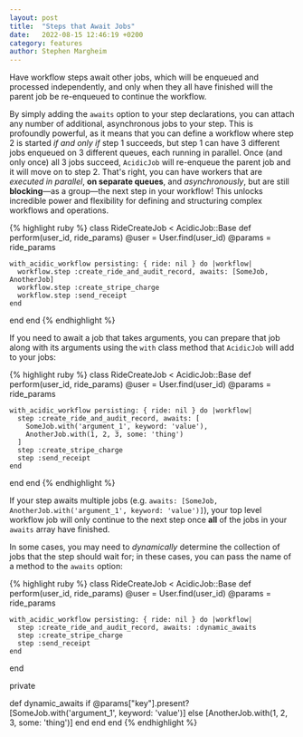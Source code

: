 ```yaml
---
layout: post
title:  "Steps that Await Jobs"
date:   2022-08-15 12:46:19 +0200
category: features
author: Stephen Margheim
---
```


<p class="lead">Have workflow steps await other jobs, which will be enqueued and processed independently, and only when they all have finished will the parent job be re-enqueued to continue the workflow.</p>

By simply adding the `awaits` option to your step declarations, you can attach any number of additional, asynchronous jobs to your step. This is profoundly powerful, as it means that you can define a workflow where step 2 is started _if and only if_ step 1 succeeds, but step 1 can have 3 different jobs enqueued on 3 different queues, each running in parallel. Once (and only once) all 3 jobs succeed, `AcidicJob` will re-enqueue the parent job and it will move on to step 2. That's right, you can have workers that are _executed in parallel_, **on separate queues**, and _asynchronously_, but are still **blocking**—as a group—the next step in your workflow! This unlocks incredible power and flexibility for defining and structuring complex workflows and operations.

{% highlight ruby %}
class RideCreateJob < AcidicJob::Base
  def perform(user_id, ride_params)
    @user = User.find(user_id)
    @params = ride_params

    with_acidic_workflow persisting: { ride: nil } do |workflow|
      workflow.step :create_ride_and_audit_record, awaits: [SomeJob, AnotherJob]
      workflow.step :create_stripe_charge
      workflow.step :send_receipt
    end
  end
end
{% endhighlight %}

If you need to await a job that takes arguments, you can prepare that job along with its arguments using the `with` class method that `AcidicJob` will add to your jobs:

{% highlight ruby %}
class RideCreateJob < AcidicJob::Base
  def perform(user_id, ride_params)
    @user = User.find(user_id)
    @params = ride_params

    with_acidic_workflow persisting: { ride: nil } do |workflow|
      step :create_ride_and_audit_record, awaits: [
        SomeJob.with('argument_1', keyword: 'value'),
        AnotherJob.with(1, 2, 3, some: 'thing')
      ]
      step :create_stripe_charge
      step :send_receipt
    end
  end
end
{% endhighlight %}

If your step awaits multiple jobs (e.g. `awaits: [SomeJob, AnotherJob.with('argument_1', keyword: 'value')]`), your top level workflow job will only continue to the next step once **all** of the jobs in your `awaits` array have finished.

In some cases, you may need to _dynamically_ determine the collection of jobs that the step should wait for; in these cases, you can pass the name of a method to the `awaits` option:

{% highlight ruby %}
class RideCreateJob < AcidicJob::Base
  def perform(user_id, ride_params)
    @user = User.find(user_id)
    @params = ride_params

    with_acidic_workflow persisting: { ride: nil } do |workflow|
      step :create_ride_and_audit_record, awaits: :dynamic_awaits
      step :create_stripe_charge
      step :send_receipt
    end
  end

  private

  def dynamic_awaits
    if @params["key"].present?
      [SomeJob.with('argument_1', keyword: 'value')]
    else
      [AnotherJob.with(1, 2, 3, some: 'thing')]
    end
  end
end
{% endhighlight %}
